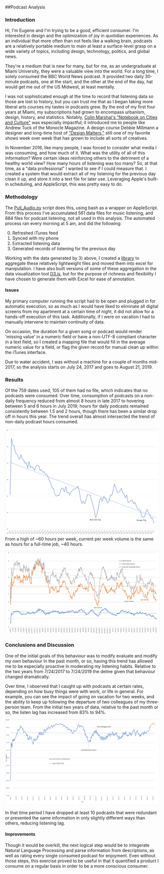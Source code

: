 ##Podcast Analysis
### Introduction

Hi, I'm Eugene and I'm trying to be a good, efficient consumer. I'm interested in design and the optimization of joy in quotidian experiences. As an individual that more often than not feels like a walking brain, podcasts are a relatively portable medium to main at least a surface-level grasp on a wide variety of topics, including design, technology, politics, and global news.

They're a medium that is new for many, but for me, as an undergraduate at Miami University, they were a valuable view into the world. For a long time, I solely consumed the BBC World News podcast. It provided two daily 30-minute podcasts, one at the start, and the other at the end of the day, hat would get me out of the US Midwest, at least mentally. 

I was not sophisticated enough at the time to record that listening data so those are lost to history, but you can trust me that as I began taking more liberal arts courses my tastes in podcasts grew. By the end of my first four years at Miami, my subscriptions had grown to encompass urbanism, design, history, and statistics. Notably, [Colin Marshal's "Notebook on Cities and Culture"](http://blog.colinmarshall.org) was especially impactful; it introduced me to people like Andrew Tuck of the Monocle Magazine. A design course Debbie Millmann a designer and long-time host of ["Design Matters,"](https://www.designmattersmedia.com/designmatters) still one of my favorite shows week over week that has grown to include all sorts of creatives.

In November 2016, like many people, I was forced to consider what media I was consuming, and how much of it. What was the utility of all of this information? Were certain ideas reinforcing others to the detriment of a healthy world view? How many hours of listening was too many? So, at that time, as a "data professional" I wanted to see if I could measure that. I created a system that would extract all of my listening for the previous day clean it up, and store it into a text file for later use. Leveraging Apple's built-in scheduling, and AppleScript, this was pretty easy to do.

### Methodology

The [Pull_Audio.py](https://github.com/BEugeneSmith/PodcastAnalysis2017/tree/master/scripts) script does this, using bash as a wrapper on AppleScript. From this process I've accumulated 561 data files for music listening, and 884 files for podcast listening, not all used in this analysis. The automated process ran every morning at 5 am, and did the following:

0) Refreshed iTunes feed  
1) Synced with my phone  
2) Extracted listening data  
3) Generated records of listening for the previous day  

Working with the data generated by 3) above, I created a [library](https://github.com/BEugeneSmith/PodcastAnalysis2017/tree/master/Analysis) to aggregate these relatively lightweight files and moved them into excel for manipulation. I have also built versions of some of these aggregation in the data visualization tool [D3.js](https://d3js.org), but for the purpose of richness and flexibility I have chosen to generate them with Excel for ease of annotation. 

#### Issues
My primary computer running the script had to be open and plugged in for automatic execution, so as much as I would have liked to eliminate all digital screens from my apartment at a certain time of night, it did not allow for a hands-off execution of this task. Additionally, if I were on vacation I had to manually intervene to maintain continuity of data. 

On occasion, the duration for a given song or podcast would render 'missing value' in a numeric field or have a non-UTF-8 compliant character in a text field, so I created a mapping file that would fill in the average numeric value for a field, or flag the given record for manual clean up within the iTunes interface. 

Due to water accident, I was without a machine for a couple of months mid-2017, so the analysis starts on July 24, 2017 and goes to August 21, 2019. 

### Results
Of the 759 dates used, 105 of them had no file, which indicates that no podcasts were consumed. Over time, consumption of podcasts on a non-daily frequency reduced from almost 8 hours in late 2017 to hovering between 5 and 6 hours in July 2019; hours for daily podcasts remained consistently between 1.5 and 2 hours, though there has been a similar drop off in hours this year. The trend overall has almost intersected the trend of non-daily podcast hours consumed.

![img1](Story/stack_trends.png)  
From a high of ~60 hours per week, current per week volume is the same as hours for a full-time job, ~40 hours. 

![img2](Story/stack_trends2.png)  



### Conclusions and Discussion

One of the initial goals of this behaviour was to modify evaluate and modify my own behaviour
In the past month, or so, having this trend has allowed me to be especially proactive in moderating my listening habits. Relative to the two years from 7/24/2017 to 7/24/2019 the deline given that behaviour changed dramatically. 

Over time, I observed that I caught up with podcasts at certain rates, depending on how busy things were with work, or life in general. For example, you can see the impact of going on vacation for two weeks, and the ability to keep up following the departure of two colleagues of my three-person team. From the initial two years of data, relative to the past month or so, the listen lag has increased from 83% to 94%.

![img3](Story/Listen_Lag.png)

In that time period I have dropped at least 10 podcasts that were redundant or presented the same information in only slightly different ways than others, reducing listening lag. 

#### Improvements
Though it would be overkill, the next logical step would be to integerate Natural Language Processing and parse information from descriptions, as well as rating every single consumed podcast for enjoyment. Even without those steps, this exercise proved to be useful in that it quantified a product I consume on a regular basis in order to be a more conscious consumer. 


```python

```
